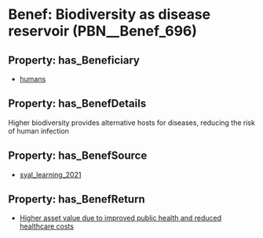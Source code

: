 # Benef: __Biodiversity as disease reservoir__ (PBN__Benef_696)

## Property: has_Beneficiary

* [humans](../Stakeholder/PBN__Stakeholder_17)

## Property: has_BenefDetails

Higher biodiversity provides alternative hosts for diseases, reducing the risk of human infection

## Property: has_BenefSource

* [syal_learning_2021](../Article/PBN__Article_137)

## Property: has_BenefReturn

* [Higher asset value due to improved public health and reduced healthcare costs](../BenefReturn/PBN__BenefReturn_745)

